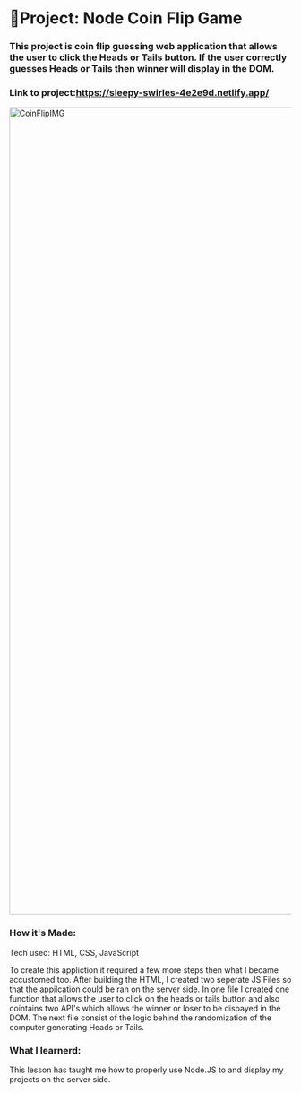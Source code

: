 # 💸Project: Node Coin Flip Game

### This project is coin flip guessing web application that allows the user to click the Heads or Tails button. If the user correctly guesses Heads or Tails then winner will display in the DOM.
### Link to project:https://sleepy-swirles-4e2e9d.netlify.app/

<img width="1440" alt="CoinFlipIMG" src="https://user-images.githubusercontent.com/88958905/137140726-c938b4ad-1580-4845-a778-6de8385f112a.png">

### How it's Made:

Tech used: HTML, CSS, JavaScript

To create this appliction it required a few more steps then what I became accustomed too. After building the HTML, I created two seperate JS Files so that the appilcation could be ran on the server side. In one file I created one function that allows the user to click on the heads or tails button and also cointains two API's which allows the winner or loser to be dispayed in the DOM. The next file consist of the logic behind the randomization of the computer generating Heads or Tails.


### What I learnerd:
This lesson has taught me how to properly use Node.JS to and display my projects on the server side.
